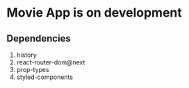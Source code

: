 # Movie App is on development

## Dependencies

1. history
2. react-router-dom@next
3. prop-types
4. styled-components
